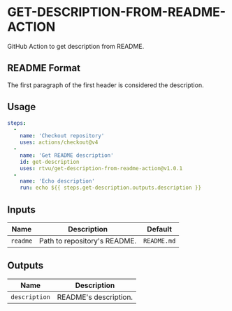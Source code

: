 # GET-DESCRIPTION-FROM-README-ACTION

GitHub Action to get description from README.

## README Format

The first paragraph of the first header is considered the description.

## Usage

``` yaml
steps:
  -
    name: 'Checkout repository'
    uses: actions/checkout@v4
  -
    name: 'Get README description'
    id: get-description
    uses: rtvu/get-description-from-readme-action@v1.0.1
  -
    name: 'Echo description'
    run: echo ${{ steps.get-description.outputs.description }}
```

## Inputs

| Name     | Description                  | Default     |
| -------- | ---------------------------- | ----------- |
| `readme` | Path to repository's README. | `README.md` |

## Outputs

| Name          | Description           |
| ------------- | --------------------- |
| `description` | README's description. |
